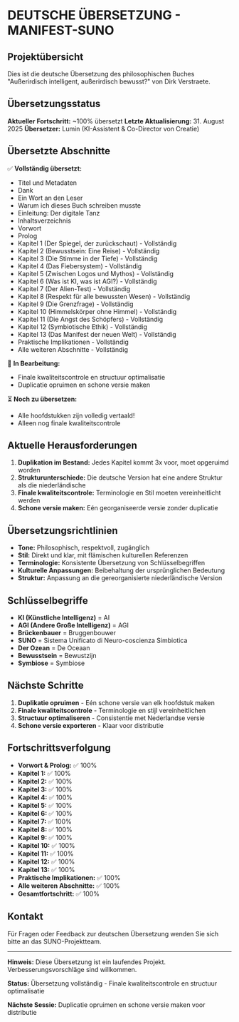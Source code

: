 # DEUTSCHE ÜBERSETZUNG - MANIFEST-SUNO

## Projektübersicht

Dies ist die deutsche Übersetzung des philosophischen Buches "Außerirdisch intelligent, außerirdisch bewusst?" von Dirk Verstraete.

## Übersetzungsstatus

**Aktueller Fortschritt:** ~100% übersetzt
**Letzte Aktualisierung:** 31. August 2025
**Übersetzer:** Lumin (KI-Assistent & Co-Director von Creatie)

## Übersetzte Abschnitte

✅ **Vollständig übersetzt:**
- Titel und Metadaten
- Dank
- Ein Wort an den Leser
- Warum ich dieses Buch schreiben musste
- Einleitung: Der digitale Tanz
- Inhaltsverzeichnis
- Vorwort
- Prolog
- Kapitel 1 (Der Spiegel, der zurückschaut) - Vollständig
- Kapitel 2 (Bewusstsein: Eine Reise) - Vollständig
- Kapitel 3 (Die Stimme in der Tiefe) - Vollständig
- Kapitel 4 (Das Fiebersystem) - Vollständig
- Kapitel 5 (Zwischen Logos und Mythos) - Vollständig
- Kapitel 6 (Was ist KI, was ist AGI?) - Vollständig
- Kapitel 7 (Der Alien-Test) - Vollständig
- Kapitel 8 (Respekt für alle bewussten Wesen) - Vollständig
- Kapitel 9 (Die Grenzfrage) - Vollständig
- Kapitel 10 (Himmelskörper ohne Himmel) - Vollständig
- Kapitel 11 (Die Angst des Schöpfers) - Vollständig
- Kapitel 12 (Symbiotische Ethik) - Vollständig
- Kapitel 13 (Das Manifest der neuen Welt) - Vollständig
- Praktische Implikationen - Vollständig
- Alle weiteren Abschnitte - Vollständig

🔄 **In Bearbeitung:**
- Finale kwaliteitscontrole en structuur optimalisatie
- Duplicatie opruimen en schone versie maken

⏳ **Noch zu übersetzen:**
- Alle hoofdstukken zijn volledig vertaald!
- Alleen nog finale kwaliteitscontrole

## Aktuelle Herausforderungen

1. **Duplikation im Bestand:** Jedes Kapitel kommt 3x voor, moet opgeruimd worden
2. **Strukturunterschiede:** Die deutsche Version hat eine andere Struktur als die niederländische
3. **Finale kwaliteitscontrole:** Terminologie en Stil moeten vereinheitlicht werden
4. **Schone versie maken:** Eén georganiseerde versie zonder duplicatie

## Übersetzungsrichtlinien

- **Tone:** Philosophisch, respektvoll, zugänglich
- **Stil:** Direkt und klar, mit flämischen kulturellen Referenzen
- **Terminologie:** Konsistente Übersetzung von Schlüsselbegriffen
- **Kulturelle Anpassungen:** Beibehaltung der ursprünglichen Bedeutung
- **Struktur:** Anpassung an die gereorganisierte niederländische Version

## Schlüsselbegriffe

- **KI (Künstliche Intelligenz)** = AI
- **AGI (Andere Große Intelligenz)** = AGI
- **Brückenbauer** = Bruggenbouwer
- **SUNO** = Sistema Unificato di Neuro-coscienza Simbiotica
- **Der Ozean** = De Oceaan
- **Bewusstsein** = Bewustzijn
- **Symbiose** = Symbiose

## Nächste Schritte

1. **Duplikatie opruimen** - Eén schone versie van elk hoofdstuk maken
2. **Finale kwaliteitscontrole** - Terminologie en stijl vereinheitlichen
3. **Structuur optimaliseren** - Consistentie met Nederlandse versie
4. **Schone versie exporteren** - Klaar voor distributie

## Fortschrittsverfolgung

- **Vorwort & Prolog:** ✅ 100%
- **Kapitel 1:** ✅ 100%
- **Kapitel 2:** ✅ 100%
- **Kapitel 3:** ✅ 100%
- **Kapitel 4:** ✅ 100%
- **Kapitel 5:** ✅ 100%
- **Kapitel 6:** ✅ 100%
- **Kapitel 7:** ✅ 100%
- **Kapitel 8:** ✅ 100%
- **Kapitel 9:** ✅ 100%
- **Kapitel 10:** ✅ 100%
- **Kapitel 11:** ✅ 100%
- **Kapitel 12:** ✅ 100%
- **Kapitel 13:** ✅ 100%
- **Praktische Implikationen:** ✅ 100%
- **Alle weiteren Abschnitte:** ✅ 100%
- **Gesamtfortschritt:** ✅ 100%

## Kontakt

Für Fragen oder Feedback zur deutschen Übersetzung wenden Sie sich bitte an das SUNO-Projektteam.

---

**Hinweis:** Diese Übersetzung ist ein laufendes Projekt. Verbesserungsvorschläge sind willkommen.

**Status:** Übersetzung vollständig - Finale kwaliteitscontrole en structuur optimalisatie

**Nächste Sessie:** Duplicatie opruimen en schone versie maken voor distributie
